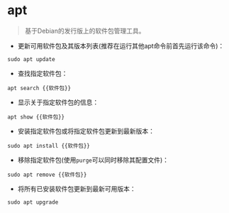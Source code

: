 # apt

> 基于Debian的发行版上的软件包管理工具。

- 更新可用软件包及其版本列表(推荐在运行其他apt命令前首先运行该命令)：

`sudo apt update`

- 查找指定软件包：

`apt search {{软件包}}`

- 显示关于指定软件包的信息：

`apt show {{软件包}}`

- 安装指定软件包或将指定软件包更新到最新版本：

`sudo apt install {{软件包}}`

- 移除指定软件包(使用`purge`可以同时移除其配置文件)：

`sudo apt remove {{软件包}}`

- 将所有已安装软件包更新到最新可用版本：

`sudo apt upgrade`
